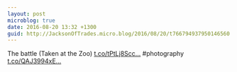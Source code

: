 ```yaml
---
layout: post
microblog: true
date: 2016-08-20 13:32 +1300
guid: http://JacksonOfTrades.micro.blog/2016/08/20/t766794937950146560.html
---
```

The battle (Taken at the Zoo) [t.co/tPtLj8Scc...](https://t.co/tPtLj8SccM) #photography [t.co/QAJ3994xE...](https://t.co/QAJ3994xEo)
